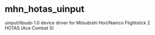 # mhn_hotas_uinput
uinput/libusb-1.0 device driver for Mitsubishi Hori/Namco Flightstick 2 HOTAS (Ace Combat 5)
